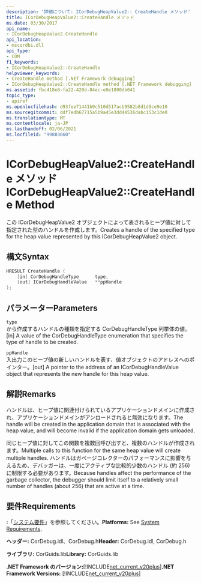 ```yaml
---
description: '詳細について: ICorDebugHeapValue2:: CreateHandle メソッド'
title: ICorDebugHeapValue2::CreateHandle メソッド
ms.date: 03/30/2017
api_name:
- ICorDebugHeapValue2.CreateHandle
api_location:
- mscordbi.dll
api_type:
- COM
f1_keywords:
- ICorDebugHeapValue2::CreateHandle
helpviewer_keywords:
- CreateHandle method [.NET Framework debugging]
- ICorDebugHeapValue2::CreateHandle method [.NET Framework debugging]
ms.assetid: fbc418e8-fa22-420d-84ec-e0e1800db041
topic_type:
- apiref
ms.openlocfilehash: d93fee71441b9c510d517acb9582b8d1d9ce9e10
ms.sourcegitcommit: ddf7edb67715a5b9a45e3dd44536dabc153c1de0
ms.translationtype: MT
ms.contentlocale: ja-JP
ms.lasthandoff: 02/06/2021
ms.locfileid: "99803660"
---
```

# <a name="icordebugheapvalue2createhandle-method"></a><span data-ttu-id="5b081-103">ICorDebugHeapValue2::CreateHandle メソッド</span><span class="sxs-lookup"><span data-stu-id="5b081-103">ICorDebugHeapValue2::CreateHandle Method</span></span>

<span data-ttu-id="5b081-104">この ICorDebugHeapValue2 オブジェクトによって表されるヒープ値に対して指定された型のハンドルを作成します。</span><span class="sxs-lookup"><span data-stu-id="5b081-104">Creates a handle of the specified type for the heap value represented by this ICorDebugHeapValue2 object.</span></span>  
  
## <a name="syntax"></a><span data-ttu-id="5b081-105">構文</span><span class="sxs-lookup"><span data-stu-id="5b081-105">Syntax</span></span>  
  
```cpp  
HRESULT CreateHandle (  
    [in] CorDebugHandleType      type,
    [out] ICorDebugHandleValue   **ppHandle  
);  
```  
  
## <a name="parameters"></a><span data-ttu-id="5b081-106">パラメーター</span><span class="sxs-lookup"><span data-stu-id="5b081-106">Parameters</span></span>  

 `type`  
 <span data-ttu-id="5b081-107">から作成するハンドルの種類を指定する CorDebugHandleType 列挙体の値。</span><span class="sxs-lookup"><span data-stu-id="5b081-107">[in] A value of the CorDebugHandleType enumeration that specifies the type of handle to be created.</span></span>  
  
 `ppHandle`  
 <span data-ttu-id="5b081-108">入出力このヒープ値の新しいハンドルを表す、値オブジェクトのアドレスへのポインター。</span><span class="sxs-lookup"><span data-stu-id="5b081-108">[out] A pointer to the address of an ICorDebugHandleValue object that represents the new handle for this heap value.</span></span>  
  
## <a name="remarks"></a><span data-ttu-id="5b081-109">解説</span><span class="sxs-lookup"><span data-stu-id="5b081-109">Remarks</span></span>  

 <span data-ttu-id="5b081-110">ハンドルは、ヒープ値に関連付けられているアプリケーションドメインに作成され、アプリケーションドメインがアンロードされると無効になります。</span><span class="sxs-lookup"><span data-stu-id="5b081-110">The handle will be created in the application domain that is associated with the heap value, and will become invalid if the application domain gets unloaded.</span></span>  
  
 <span data-ttu-id="5b081-111">同じヒープ値に対してこの関数を複数回呼び出すと、複数のハンドルが作成されます。</span><span class="sxs-lookup"><span data-stu-id="5b081-111">Multiple calls to this function for the same heap value will create multiple handles.</span></span> <span data-ttu-id="5b081-112">ハンドルはガベージコレクターのパフォーマンスに影響を与えるため、デバッガーは、一度にアクティブな比較的少数のハンドル (約 256) に制限する必要があります。</span><span class="sxs-lookup"><span data-stu-id="5b081-112">Because handles affect the performance of the garbage collector, the debugger should limit itself to a relatively small number of handles (about 256) that are active at a time.</span></span>  
  
## <a name="requirements"></a><span data-ttu-id="5b081-113">要件</span><span class="sxs-lookup"><span data-stu-id="5b081-113">Requirements</span></span>  

 <span data-ttu-id="5b081-114">**:**「[システム要件](../../get-started/system-requirements.md)」を参照してください。</span><span class="sxs-lookup"><span data-stu-id="5b081-114">**Platforms:** See [System Requirements](../../get-started/system-requirements.md).</span></span>  
  
 <span data-ttu-id="5b081-115">**ヘッダー:** CorDebug.idl、CorDebug.h</span><span class="sxs-lookup"><span data-stu-id="5b081-115">**Header:** CorDebug.idl, CorDebug.h</span></span>  
  
 <span data-ttu-id="5b081-116">**ライブラリ:** CorGuids.lib</span><span class="sxs-lookup"><span data-stu-id="5b081-116">**Library:** CorGuids.lib</span></span>  
  
 <span data-ttu-id="5b081-117">**.NET Framework のバージョン:**[!INCLUDE[net_current_v20plus](../../../../includes/net-current-v20plus-md.md)]</span><span class="sxs-lookup"><span data-stu-id="5b081-117">**.NET Framework Versions:** [!INCLUDE[net_current_v20plus](../../../../includes/net-current-v20plus-md.md)]</span></span>
